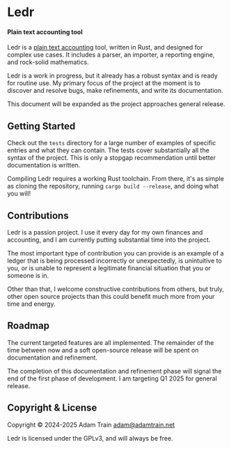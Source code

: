 # Ledr

#### Plain text accounting tool

Ledr is a [plain text accounting](https://plaintextaccounting.org) tool,
written in Rust, and designed for complex use cases. It includes a parser, an
importer, a reporting engine, and rock-solid mathematics.

Ledr is a work in progress, but it already has a robust syntax and is ready
for routine use. My primary focus of the project at the moment is to discover
and resolve bugs, make refinements, and write its documentation.

This document will be expanded as the project approaches general release.

## Getting Started

Check out the `tests` directory for a large number of examples of specific
entries and what they can contain. The tests cover substantially all the
syntax of the project. This is only a stopgap recommendation until better
documentation is written.

Compiling Ledr requires a working Rust toolchain. From there, it's as simple
as cloning the repository, running `cargo build --release`, and doing what you
will!

## Contributions

Ledr is a passion project. I use it every day for my own finances and
accounting, and I am currently putting substantial time into the project.

The most important type of contribution you can provide is an example of a
ledger that is being processed incorrectly or unexpectedly, is unintuitive to
you, or is unable to represent a legitimate financial situation that you or
someone is in.

Other than that, I welcome constructive contributions from others, but truly,
other open source projects than this could benefit much more from your time and
energy.

## Roadmap

The current targeted features are all implemented. The remainder of the time
between now and a soft open-source release will be spent on documentation
and refinement.

The completion of this documentation and refinement phase will signal the end
of the first phase of development. I am targeting Q1 2025 for general release.

## Copyright & License

Copyright © 2024-2025 Adam Train <adam@adamtrain.net>

Ledr is licensed under the GPLv3, and will always be free.
